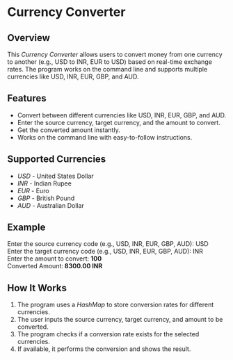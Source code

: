 # Currency Converter

## Overview

This *Currency Converter* allows users to convert money from one currency to another (e.g., USD to INR, EUR to USD) based on real-time exchange rates. The program works on the command line and supports multiple currencies like USD, INR, EUR, GBP, and AUD.

## Features

- Convert between different currencies like USD, INR, EUR, GBP, and AUD.
- Enter the source currency, target currency, and the amount to convert.
- Get the converted amount instantly.
- Works on the command line with easy-to-follow instructions.

## Supported Currencies

- *USD* - United States Dollar
- *INR* - Indian Rupee
- *EUR* - Euro
- *GBP* - British Pound
- *AUD* - Australian Dollar

## Example

Enter the source currency code (e.g., USD, INR, EUR, GBP, AUD): USD
<br/>
Enter the target currency code (e.g., USD, INR, EUR, GBP, AUD): INR
<br>
Enter the amount to convert: <b>100</b>
<br/>
Converted Amount:<b> 8300.00 INR</b>


## How It Works

1. The program uses a *HashMap* to store conversion rates for different currencies.
2. The user inputs the source currency, target currency, and amount to be converted.
3. The program checks if a conversion rate exists for the selected currencies.
4. If available, it performs the conversion and shows the result.